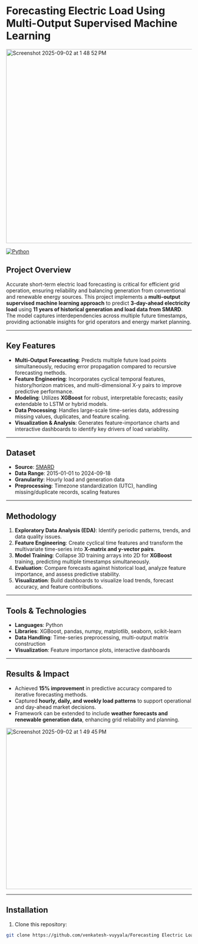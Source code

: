 # Forecasting Electric Load Using Multi-Output Supervised Machine Learning
<img width="904" height="527" alt="Screenshot 2025-09-02 at 1 48 52 PM" src="https://github.com/user-attachments/assets/7f11ed90-8ce6-4a9c-a5ec-cf9dd89c3ae4" />

[![Python](https://img.shields.io/badge/python-3.10-blue.svg)](https://www.python.org/)

## Project Overview
Accurate short-term electric load forecasting is critical for efficient grid operation, ensuring reliability and balancing generation from conventional and renewable energy sources. This project implements a **multi-output supervised machine learning approach** to predict **3-day-ahead electricity load** using **11 years of historical generation and load data from SMARD**. The model captures interdependencies across multiple future timestamps, providing actionable insights for grid operators and energy market planning.

---

## Key Features
- **Multi-Output Forecasting**: Predicts multiple future load points simultaneously, reducing error propagation compared to recursive forecasting methods.
- **Feature Engineering**: Incorporates cyclical temporal features, history/horizon matrices, and multi-dimensional X-y pairs to improve predictive performance.
- **Modeling**: Utilizes **XGBoost** for robust, interpretable forecasts; easily extendable to LSTM or hybrid models.
- **Data Processing**: Handles large-scale time-series data, addressing missing values, duplicates, and feature scaling.
- **Visualization & Analysis**: Generates feature-importance charts and interactive dashboards to identify key drivers of load variability.

---

## Dataset
- **Source**: [SMARD](https://www.smard.de/)
- **Data Range**: 2015-01-01 to 2024-09-18
- **Granularity**: Hourly load and generation data
- **Preprocessing**: Timezone standardization (UTC), handling missing/duplicate records, scaling features

---

## Methodology
1. **Exploratory Data Analysis (EDA)**: Identify periodic patterns, trends, and data quality issues.
2. **Feature Engineering**: Create cyclical time features and transform the multivariate time-series into **X-matrix and y-vector pairs**.
3. **Model Training**: Collapse 3D training arrays into 2D for **XGBoost** training, predicting multiple timestamps simultaneously.
4. **Evaluation**: Compare forecasts against historical load, analyze feature importance, and assess predictive stability.
5. **Visualization**: Build dashboards to visualize load trends, forecast accuracy, and feature contributions.

---

## Tools & Technologies
- **Languages**: Python
- **Libraries**: XGBoost, pandas, numpy, matplotlib, seaborn, scikit-learn
- **Data Handling**: Time-series preprocessing, multi-output matrix construction
- **Visualization**: Feature importance plots, interactive dashboards

---

## Results & Impact
- Achieved **15% improvement** in predictive accuracy compared to iterative forecasting methods.
- Captured **hourly, daily, and weekly load patterns** to support operational and day-ahead market decisions.
- Framework can be extended to include **weather forecasts and renewable generation data**, enhancing grid reliability and planning.
  
<img width="839" height="438" alt="Screenshot 2025-09-02 at 1 49 45 PM" src="https://github.com/user-attachments/assets/2b4ab932-0e34-49a4-9acc-c1bac48a9be7" />

---

## Installation
1. Clone this repository:
```bash
git clone https://github.com/venkatesh-vuyyala/Forecasting Electric Load Using Multi-Output Supervised Machine Learning.git
